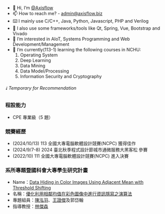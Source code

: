 - 👋 Hi, I’m [@Axisflow](https://github.com/Axisflow)
- 📫 How to reach me? - <admin@axisflow.biz>
- ⌨️ I mainly use C/C++, Java, Python, Javascript, PHP and Verilog
- 🧩 I also use some frameworks/tools like Qt, Spring, Vue, Bootstrap and Vivado
- 👀 I’m interested in AIoT, Systems Programming and Web Development/Management
- 🌱 I’m currently(113-1) learning the following courses in NCHU:
    1. Operating System
    2. Deep Learning
    3. Data Mining
    4. Data Model/Processing
    5. Information Security and Cryptography

<!--- 💞️ I’m looking to collaborate on --->
###### ⭣ Temporary for Recommendation
### 程設能力
- CPE 專業級（5 題）

### 競賽經歷
- (2024/10/13) 113 全國大專電腦軟體設計競賽(NCPC) 獲得佳作
- (2024/9/7-8) 2024 臺北秋季程式設計節城市通微服務大黑客松 參賽
- (2022/10) 111 全國大專電腦軟體設計競賽(NCPC) 進入決賽

### 系所專題暨國科會大專學生研究計畫
- Name：[Data Hiding in Color Images Using Adjacent Mean with Threshold Shifting](https://github.com/Axisflow/AMTS-Steganography)
- 名稱：[優化利用相鄰均值在彩色圖像中進行資訊隱寫之演算法](https://github.com/Axisflow/AMTS-Steganography)
- 專題組員：[陳泓羽](https://github.com/Ethan01478)、[王證傑](https://github.com/Axisflow)及郭岱翰
- 指導教授：[林傑森](https://github.com/senyalin)

<!---
Axialflow/Axialflow is a ✨ special ✨ repository because its `README.md` (this file) appears on your GitHub profile.
You can click the Preview link to take a look at your changes.
--->

